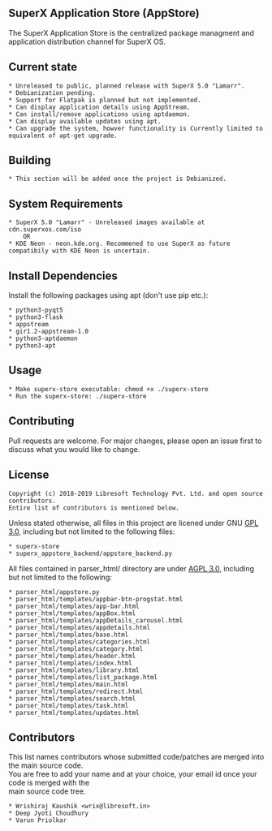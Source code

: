 ## SuperX Application Store (AppStore)

The SuperX Application Store is the centralized package managment and application distribution channel for SuperX OS.

## Current state

    * Unreleased to public, planned release with SuperX 5.0 "Lamarr".
    * Debianization pending.
    * Support for Flatpak is planned but not implemented.
    * Can display application details using AppStream.
    * Can install/remove applications using aptdaemon.
    * Can display available updates using apt.
    * Can upgrade the system, howver functionality is Currently limited to equivalent of apt-get upgrade.

## Building

    * This section will be added once the project is Debianized.

## System Requirements

    * SuperX 5.0 "Lamarr" - Unreleased images available at cdn.superxos.com/iso
        OR
    * KDE Neon - neon.kde.org. Recommened to use SuperX as future compatibily with KDE Neon is uncertain.
    
## Install Dependencies
Install the following packages using apt (don't use pip etc.):

    * python3-pyqt5
    * python3-flask
    * appstream 
    * gir1.2-appstream-1.0
    * python3-aptdaemon
    * python3-apt
    
## Usage
    * Make superx-store executable: chmod +x ./superx-store
    * Run the superx-store: ./superx-store


## Contributing
Pull requests are welcome. For major changes, please open an issue first to discuss what you would like to change.


## License
    Copyright (c) 2018-2019 Libresoft Technology Pvt. Ltd. and open source contributors.
    Entire list of contributors is mentioned below. 

Unless stated otherwise, all files in this project are licened under GNU [GPL 3.0](https://choosealicense.com/licenses/gpl-3.0/), including but not limited to the following files:

    * superx-store
    * superx_appstore_backend/appstore_backend.py
    
All files contained in parser_html/ directory are under [AGPL 3.0](https://choosealicense.com/licenses/agpl-3.0/), including but not limited to the following:
 
    * parser_html/appstore.py
    * parser_html/templates/appbar-btn-progstat.html  
    * parser_html/templates/app-bar.html  
    * parser_html/templates/appBox.html  
    * parser_html/templates/appDetails_carousel.html  
    * parser_html/templates/appdetails.html    
    * parser_html/templates/base.html  
    * parser_html/templates/categories.html  
    * parser_html/templates/category.html  
    * parser_html/templates/header.html  
    * parser_html/templates/index.html  
    * parser_html/templates/library.html  
    * parser_html/templates/list_package.html  
    * parser_html/templates/main.html  
    * parser_html/templates/redirect.html  
    * parser_html/templates/search.html  
    * parser_html/templates/task.html  
    * parser_html/templates/updates.html


## Contributors

This list names contributors whose submitted code/patches are merged into the main source code.<br>
You are free to add your name and at your choice, your email id once your code is merged with the<br>
main source code tree. 

    * Wrishiraj Kaushik <wrix@libresoft.in>
    * Deep Jyoti Choudhury
    * Varun Priolkar
